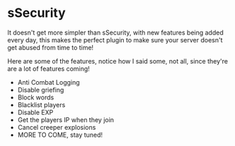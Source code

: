 sSecurity
=========
It doesn't get more simpler than sSecurity, with new features being added every day, this makes the perfect plugin to make sure your server doesn't get abused from time to time!

Here are some of the features, notice how I said some, not all, since they're are a lot of features coming!

* Anti Combat Logging
* Disable griefing
* Block words
* Blacklist players
* Disable EXP
* Get the players IP when they join
* Cancel creeper explosions
* MORE TO COME, stay tuned!
